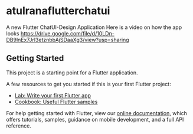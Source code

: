 # atulranaflutterchatui

A new Flutter ChatUI-Design Application
Here is a video on how the app looks
https://drive.google.com/file/d/10LDn-DB9lnEx7Jrl3etznbbAjSDaaXg3/view?usp=sharing



## Getting Started

This project is a starting point for a Flutter application.

A few resources to get you started if this is your first Flutter project:

- [Lab: Write your first Flutter app](https://flutter.dev/docs/get-started/codelab)
- [Cookbook: Useful Flutter samples](https://flutter.dev/docs/cookbook)

For help getting started with Flutter, view our
[online documentation](https://flutter.dev/docs), which offers tutorials,
samples, guidance on mobile development, and a full API reference.

